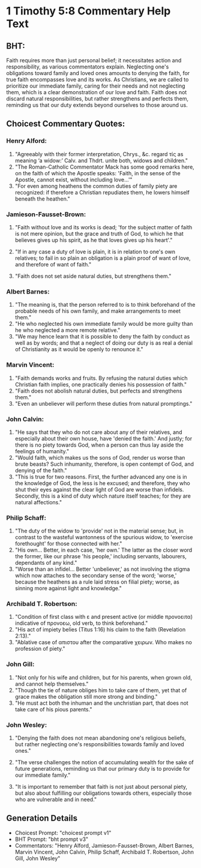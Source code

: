 # 1 Timothy 5:8 Commentary Help Text

## BHT:
Faith requires more than just personal belief; it necessitates action and responsibility, as various commentators explain. Neglecting one's obligations toward family and loved ones amounts to denying the faith, for true faith encompasses love and its works. As Christians, we are called to prioritize our immediate family, caring for their needs and not neglecting them, which is a clear demonstration of our love and faith. Faith does not discard natural responsibilities, but rather strengthens and perfects them, reminding us that our duty extends beyond ourselves to those around us.

## Choicest Commentary Quotes:
### Henry Alford:
1. "Agreeably with their former interpretation, Chrys., &c. regard τίς as meaning ‘a widow:’ Calv. and Thdrt. unite both, widows and children."
2. "The Roman-Catholic Commentator Mack has some good remarks here, on the faith of which the Apostle speaks: 'Faith, in the sense of the Apostle, cannot exist, without including love...'"
3. "For even among heathens the common duties of family piety are recognized: if therefore a Christian repudiates them, he lowers himself beneath the heathen."

### Jamieson-Fausset-Brown:
1. "Faith without love and its works is dead; 'for the subject matter of faith is not mere opinion, but the grace and truth of God, to which he that believes gives up his spirit, as he that loves gives up his heart'." 

2. "If in any case a duty of love is plain, it is in relation to one's own relatives; to fail in so plain an obligation is a plain proof of want of love, and therefore of want of faith."

3. "Faith does not set aside natural duties, but strengthens them."

### Albert Barnes:
1. "The meaning is, that the person referred to is to think beforehand of the probable needs of his own family, and make arrangements to meet them."
2. "He who neglected his own immediate family would be more guilty than he who neglected a more remote relative."
3. "We may hence learn that it is possible to deny the faith by conduct as well as by words; and that a neglect of doing our duty is as real a denial of Christianity as it would be openly to renounce it."

### Marvin Vincent:
1. "Faith demands works and fruits. By refusing the natural duties which Christian faith implies, one practically denies his possession of faith." 
2. "Faith does not abolish natural duties, but perfects and strengthens them." 
3. "Even an unbeliever will perform these duties from natural promptings."

### John Calvin:
1. "He says that they who do not care about any of their relatives, and especially about their own house, have 'denied the faith.' And justly; for there is no piety towards God, when a person can thus lay aside the feelings of humanity." 
2. "Would faith, which makes us the sons of God, render us worse than brute beasts? Such inhumanity, therefore, is open contempt of God, and denying of the faith." 
3. "This is true for two reasons. First, the further advanced any one is in the knowledge of God, the less is he excused; and therefore, they who shut their eyes against the clear light of God are worse than infidels. Secondly, this is a kind of duty which nature itself teaches; for they are natural affections."

### Philip Schaff:
1. "The duty of the widow to 'provide' not in the material sense; but, in contrast to the wasteful wantonness of the spurious widow, to 'exercise forethought' for those connected with her."
2. "His own... Better, in each case, 'her own.' The latter as the closer word the former, like our phrase 'his people,' including servants, labourers, dependants of any kind."
3. "Worse than an infidel... Better 'unbeliever,' as not involving the stigma which now attaches to the secondary sense of the word; 'worse,' because the heathens as a rule laid stress on filial piety; worse, as sinning more against light and knowledge."

### Archibald T. Robertson:
1. "Condition of first class with ε and present active (or middle προνοειτα) indicative of προνοεω, old verb, to think beforehand." 
2. "His act of impiety belies (Titus 1:16) his claim to the faith (Revelation 2:13)."
3. "Ablative case of απιστου after the comparative χειρων. Who makes no profession of piety."

### John Gill:
1. "Not only for his wife and children, but for his parents, when grown old, and cannot help themselves."
2. "Though the tie of nature obliges him to take care of them, yet that of grace makes the obligation still more strong and binding."
3. "He must act both the inhuman and the unchristian part, that does not take care of his pious parents."

### John Wesley:
1. "Denying the faith does not mean abandoning one's religious beliefs, but rather neglecting one's responsibilities towards family and loved ones." 

2. "The verse challenges the notion of accumulating wealth for the sake of future generations, reminding us that our primary duty is to provide for our immediate family."

3. "It is important to remember that faith is not just about personal piety, but also about fulfilling our obligations towards others, especially those who are vulnerable and in need."


## Generation Details
- Choicest Prompt: "choicest prompt v1"
- BHT Prompt: "bht prompt v3"
- Commentators: "Henry Alford, Jamieson-Fausset-Brown, Albert Barnes, Marvin Vincent, John Calvin, Philip Schaff, Archibald T. Robertson, John Gill, John Wesley"
